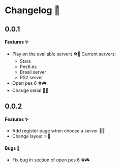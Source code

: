 # Changelog 📃

## 0.0.1

<h4>Features ✨</h4>

  * Play on the available servers ⚽🌟
    Current servers:
      - Stars
      - Pes6.es
      - Brasil server
      - PS2 server
  * Open pes 6 ⚽🎮
  * Change serial 📃✨

## 0.0.2

<h4>Features ✨</h4>

  * Add register page when choose a server 📃🌟
  * Change layout ✨🌠

<h4>Bugs 🐞</h4>

  * Fix bug in section of open pes 6 ⚽🎮